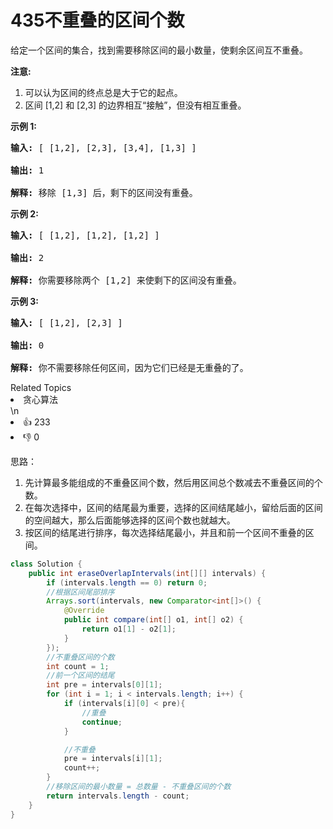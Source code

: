 # 435不重叠的区间个数

<p>给定一个区间的集合，找到需要移除区间的最小数量，使剩余区间互不重叠。</p>

<p><strong>注意:</strong></p>

<ol>
	<li>可以认为区间的终点总是大于它的起点。</li>
	<li>区间 [1,2] 和 [2,3] 的边界相互&ldquo;接触&rdquo;，但没有相互重叠。</li>
</ol>

<p><strong>示例 1:</strong></p>

<pre>
<strong>输入:</strong> [ [1,2], [2,3], [3,4], [1,3] ]

<strong>输出:</strong> 1

<strong>解释:</strong> 移除 [1,3] 后，剩下的区间没有重叠。
</pre>

<p><strong>示例 2:</strong></p>

<pre>
<strong>输入:</strong> [ [1,2], [1,2], [1,2] ]

<strong>输出:</strong> 2

<strong>解释:</strong> 你需要移除两个 [1,2] 来使剩下的区间没有重叠。
</pre>

<p><strong>示例 3:</strong></p>

<pre>
<strong>输入:</strong> [ [1,2], [2,3] ]

<strong>输出:</strong> 0

<strong>解释:</strong> 你不需要移除任何区间，因为它们已经是无重叠的了。
</pre>

<div><div>Related Topics</div><div><li>贪心算法</li></div></div>\n<div><li>👍 233</li><li>👎 0</li></div>



思路：

1. 先计算最多能组成的不重叠区间个数，然后用区间总个数减去不重叠区间的个数。
2. 在每次选择中，区间的结尾最为重要，选择的区间结尾越小，留给后面的区间的空间越大，那么后面能够选择的区间个数也就越大。
3. 按区间的结尾进行排序，每次选择结尾最小，并且和前一个区间不重叠的区间。

```java
class Solution {
    public int eraseOverlapIntervals(int[][] intervals) {
        if (intervals.length == 0) return 0;
        //根据区间尾部排序
        Arrays.sort(intervals, new Comparator<int[]>() {
            @Override
            public int compare(int[] o1, int[] o2) {
                return o1[1] - o2[1];
            }
        });
        //不重叠区间的个数
        int count = 1;
        //前一个区间的结尾
        int pre = intervals[0][1];
        for (int i = 1; i < intervals.length; i++) {
            if (intervals[i][0] < pre){
                //重叠
                continue;
            }

            //不重叠
            pre = intervals[i][1];
            count++;
        }
        //移除区间的最小数量 = 总数量 - 不重叠区间的个数
        return intervals.length - count;
    }
}
```

